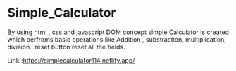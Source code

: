 # Simple_Calculator
By using html , css and  javascript DOM concept simple Calculator is created which perfroms basic operations like Addition , substraction, multiplication, division . reset button reset all the fields.

Link :https://simplecalculator114.netlify.app/
